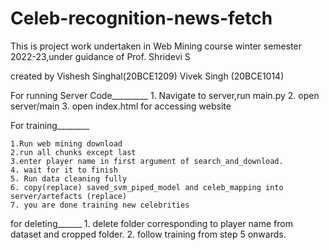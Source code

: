 # Celeb-recognition-news-fetch


This is project work undertaken in Web Mining course winter semester 2022-23,under guidance of Prof. Shridevi S

created by
Vishesh Singhal(20BCE1209)
Vivek Singh (20BCE1014)



For running Server Code_________
	1. Navigate to server,run main.py
	2. open server/main
	3. open index.html for accessing website


For training________

	1.Run web mining download
	2.run all chunks except last
	3.enter player name in first argument of search_and_download.
	4. wait for it to finish
	5. Run data cleaning fully
	6. copy(replace) saved_svm_piped_model and celeb_mapping into server/artefacts (replace)
	7. you are done training new celebrities

for deleting______
	1. delete folder corresponding to player name from dataset and cropped folder.
	2. follow training from step 5 onwards.
